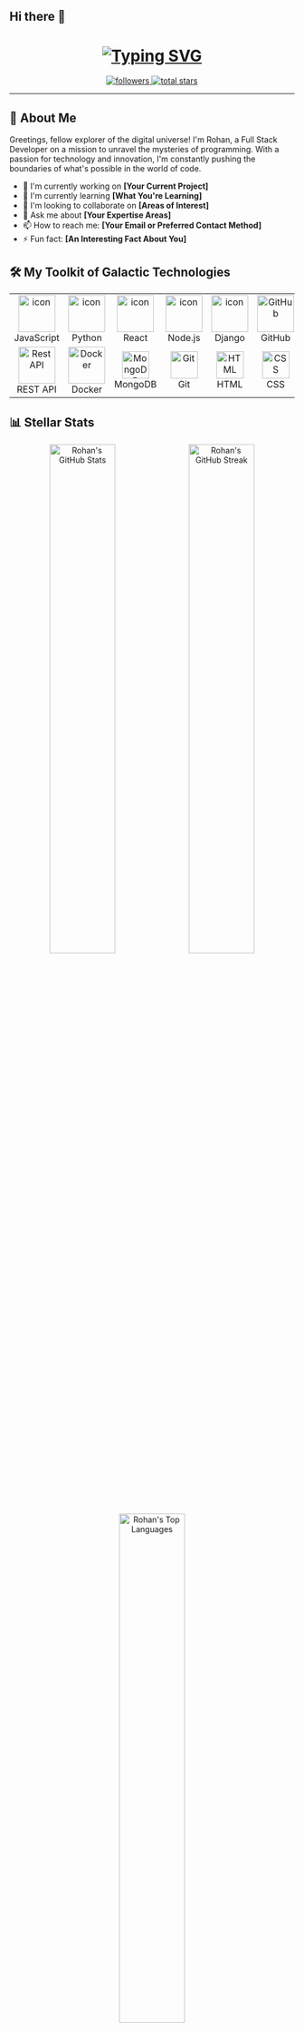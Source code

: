 ## Hi there 👋

<!--
**rohanvkumarv/rohanvkumarv** is a ✨ _special_ ✨ repository because its `README.md` (this file) appears on your GitHub profile.

Here are some ideas to get you started:

- 🔭 I’m currently working on ...
- 🌱 I’m currently learning ...
- 👯 I’m looking to collaborate on ...
- 🤔 I’m looking for help with ...
- 💬 Ask me about ...
- 📫 How to reach me: ...
- 😄 Pronouns: ...
- ⚡ Fun fact: ...
-->
<h1 align="center">
  <a href="https://git.io/typing-svg"><img src="https://readme-typing-svg.herokuapp.com?font=Fira+Code&size=30&pause=1000&color=F7F7F7&center=true&vCenter=true&multiline=true&width=800&height=100&lines=Hi+there%2C+I'm+Rohan+%F0%9F%91%8B;Full+Stack+Developer+%7C+Tech+Enthusiast" alt="Typing SVG" /></a>
</h1>

<p align="center">
  <a href="https://github.com/rohanvkumarv?tab=followers">
    <img alt="followers" title="Follow me on Github" src="https://custom-icon-badges.demolab.com/github/followers/rohanvkumarv?color=236ad3&labelColor=1155ba&style=for-the-badge&logo=person-add&label=Follow&logoColor=white"/>
  </a>
  <a href="https://github.com/rohanvkumarv?tab=repositories&sort=stargazers">
    <img alt="total stars" title="Total stars on GitHub" src="https://custom-icon-badges.demolab.com/github/stars/rohanvkumarv?color=55960c&style=for-the-badge&labelColor=488207&logo=star"/>
  </a>
</p>

---

## 🚀 About Me

Greetings, fellow explorer of the digital universe! I'm Rohan, a Full Stack Developer on a mission to unravel the mysteries of programming. With a passion for technology and innovation, I'm constantly pushing the boundaries of what's possible in the world of code.

- 🔭 I'm currently working on **[Your Current Project]**
- 🌱 I'm currently learning **[What You're Learning]**
- 👯 I'm looking to collaborate on **[Areas of Interest]**
- 💬 Ask me about **[Your Expertise Areas]**
- 📫 How to reach me: **[Your Email or Preferred Contact Method]**
- ⚡ Fun fact: **[An Interesting Fact About You]**

## 🛠️ My Toolkit of Galactic Technologies

<table>
  <tr>
    <td align="center" width="96">
        <img src="https://techstack-generator.vercel.app/js-icon.svg" alt="icon" width="65" height="65" />
      <br>JavaScript
    </td>
    <td align="center" width="96">
        <img src="https://techstack-generator.vercel.app/python-icon.svg" alt="icon" width="65" height="65" />
      <br>Python
    </td>
    <td align="center" width="96">
        <img src="https://techstack-generator.vercel.app/react-icon.svg" alt="icon" width="65" height="65" />
      <br>React
    </td>
    <td align="center" width="96">
        <img src="https://techstack-generator.vercel.app/nodejs-icon.svg" alt="icon" width="65" height="65" />
      <br>Node.js
    </td>
    <td align="center" width="96">
        <img src="https://techstack-generator.vercel.app/django-icon.svg" alt="icon" width="65" height="65" />
      <br>Django
    </td>
    <td align="center" width="96">
        <img src="https://techstack-generator.vercel.app/github-icon.svg" width="65" height="65" alt="GitHub" />
      <br>GitHub
    </td>
  </tr>
  <tr>
    <td align="center" width="96">
        <img src="https://techstack-generator.vercel.app/restapi-icon.svg" width="65" height="65" alt="Rest API" />
      <br>REST API
    </td>
    <td align="center" width="96">
        <img src="https://techstack-generator.vercel.app/docker-icon.svg" width="65" height="65" alt="Docker" />
      <br>Docker
    </td>
    <td align="center" width="96">
        <img src="https://skillicons.dev/icons?i=mongodb" width="48" height="48" alt="MongoDB" />
      <br>MongoDB
    </td>
    <td align="center" width="96">
        <img src="https://skillicons.dev/icons?i=git" width="48" height="48" alt="Git" />
      <br>Git
    </td>
    <td align="center" width="96">
        <img src="https://skillicons.dev/icons?i=html" width="48" height="48" alt="HTML" />
      <br>HTML
    </td>
    <td align="center" width="96">
        <img src="https://skillicons.dev/icons?i=css" width="48" height="48" alt="CSS" />
      <br>CSS
    </td>
  </tr>
</table>

## 📊 Stellar Stats

<p align="center">
  <img width="48%" src="https://github-readme-stats.vercel.app/api?username=rohanvkumarv&show_icons=true&theme=dark" alt="Rohan's GitHub Stats" />
  <img width="48%" src="https://github-readme-streak-stats.herokuapp.com?user=rohanvkumarv&theme=dark" alt="Rohan's GitHub Streak" />
</p>

<p align="center">
  <img width="48%" src="https://github-readme-stats.vercel.app/api/top-langs/?username=rohanvkumarv&layout=compact&theme=dark" alt="Rohan's Top Languages" />
</p>

## 🌠 Recent Cosmic Activity

![Rohan's GitHub activity graph](https://github-readme-activity-graph.vercel.app/graph?username=rohanvkumarv&bg_color=1F222E&color=F8D866&line=F85D7F&point=FFFFFF&hide_border=true)

<p align="center">🌍 Thanks for visiting my cosmic corner of GitHub! May your code be bug-free and your commits always push successfully! 🚀</p>
